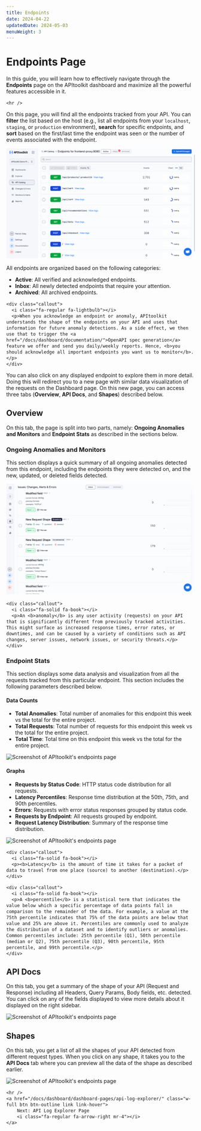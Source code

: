```yaml
---
title: Endpoints
date: 2024-04-22
updatedDate: 2024-05-03
menuWeight: 3
---
```


# Endpoints Page

In this guide, you will learn how to effectively navigate through the **Endpoints** page on the APItoolkit dashboard and maximize all the powerful features accessible in it.

```=html
<hr />
```

On this page, you will find all the endpoints tracked from your API. You can **filter** the list based on the host (e.g., list all endpoints from your `localhost`, `staging`, or `production` environment), **search** for specific endpoints, and **sort** based on the first/last time the endpoint was seen or the number of events associated with the endpoint.

![Screenshot of APItoolkit's endpoints page](/docs/dashboard/dashboard-pages/endpoints/endpoints-new.png)

All endpoints are organized based on the following categories:

- **Active**: All verified and acknowledged endpoints.
- **Inbox**: All newly detected endpoints that require your attention.
- **Archived**: All archived endpoints.

```=html
<div class="callout">
  <i class="fa-regular fa-lightbulb"></i>
  <p>When you acknowledge an endpoint or anomaly, APItoolkit understands the shape of the endpoints on your API and uses that information for future anomaly detections. As a side effect, we then use that to trigger the <a href="/docs/dashboard/documentation/">OpenAPI spec generation</a> feature we offer and send you daily/weekly reports. Hence, <b>you should acknowledge all important endpoints you want us to monitor</b>.</p>
</div>
```

You can also click on any displayed endpoint to explore them in more detail. Doing this will redirect you to a new page with similar data visualization of the requests on the Dashboard page. On this new page, you can access three tabs (**Overview**, **API Docs**, and **Shapes**) described below.

## Overview

On this tab, the page is split into two parts, namely: **Ongoing Anomalies and Monitors** and **Endpoint Stats** as described in the sections below.

### Ongoing Anomalies and Monitors

This section displays a quick summary of all ongoing anomalies detected from this endpoint, including the endpoints they were detected on, and the new, updated, or deleted fields detected.

![Screenshot of APItoolkit's dashboard page](/docs/dashboard/dashboard-pages/endpoints/anomalies.png)

```=html
<div class="callout">
  <i class="fa-solid fa-book"></i>
  <p>An <b>anomaly</b> is any user activity (requests) on your API that is significantly different from previously tracked activities. This might surface as increased response times, error rates, or downtimes, and can be caused by a variety of conditions such as API changes, server issues, network issues, or security threats.</p>
</div>
```

### Endpoint Stats

This section displays some data analysis and visualization from all the requests tracked from this particular endpoint. This section includes the following parameters described below.

#### Data Counts

- **Total Anomalies**: Total number of anomalies for this endpoint this week vs the total for the entire project.
- **Total Requests**: Total number of requests for this endpoint this week vs the total for the entire project.
- **Total Time**: Total time on this endpoint this week vs the total for the entire project.

![Screenshot of APItoolkit's endpoints page](/docs/dashboard/dashboard-pages/endpoints/stats-1.png)

#### Graphs

- **Requests by Status Code**: HTTP status code distribution for all requests.
- **Latency Percentiles**: Response time distribution at the 50th, 75th, and 90th percentiles.
- **Errors**: Requests with error status responses grouped by status code.
- **Requests by Endpoint**: All requests grouped by endpoint.
- **Request Latency Distribution**: Summary of the response time distribution.

![Screenshot of APItoolkit's endpoints page](/docs/dashboard/dashboard-pages/endpoints/stats-2.png)

```=html
<div class="callout">
  <i class="fa-solid fa-book"></i>
  <p><b>Latency</b> is the amount of time it takes for a packet of data to travel from one place (source) to another (destination).</p>
</div>
```

```=html
<div class="callout">
  <i class="fa-solid fa-book"></i>
  <p>A <b>percentile</b> is a statistical term that indicates the value below which a specific percentage of data points fall in comparison to the remainder of the data. For example, a value at the 75th percentile indicates that 75% of the data points are below that value and 25% are above it. Percentiles are commonly used to analyze the distribution of a dataset and to identify outliers or anomalies. Common percentiles include: 25th percentile (Q1), 50th percentile (median or Q2), 75th percentile (Q3), 90th percentile, 95th percentile, and 99th percentile.</p>
</div>
```

## API Docs

On this tab, you get a summary of the shape of your API (Request and Response) including all Headers, Query Params, Body fields, etc. detected. You can click on any of the fields displayed to view more details about it displayed on the right sidebar.

![Screenshot of APItoolkit's endpoints page](/docs/dashboard/dashboard-pages/endpoints/tab-2.png)

## Shapes

On this tab, you get a list of all the shapes of your API detected from different request types. When you click on any shape, it takes you to the **API Docs** tab where you can preview all the data of the shape as described earlier.

![Screenshot of APItoolkit's endpoints page](/docs/dashboard/dashboard-pages/endpoints/tab-3.png)

```=html
<hr />
<a href="/docs/dashboard/dashboard-pages/api-log-explorer/" class="w-full btn btn-outline link link-hover">
    Next: API Log Explorer Page
    <i class="fa-regular fa-arrow-right mr-4"></i>
</a>
```
